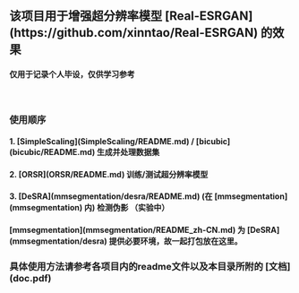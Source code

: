 <h2>该项目用于增强超分辨率模型 [Real-ESRGAN](https://github.com/xinntao/Real-ESRGAN) 的效果</h2>
<h4>仅用于记录个人毕设，仅供学习参考</h4>

<br>
<h3>使用顺序</h3>

<h4>1. [SimpleScaling](SimpleScaling/README.md) / [bicubic](bicubic/README.md) 生成并处理数据集</h4>
<h4>2. [ORSR](ORSR/README.md) 训练/测试超分辨率模型</h4>
<h4>3. [DeSRA](mmsegmentation/desra/README.md) (在 [mmsegmentation](mmsegmentation) 内) 检测伪影 （实验中）</h4>
<h4> [mmsegmentation](mmsegmentation/README_zh-CN.md) 为 [DeSRA](mmsegmentation/desra) 提供必要环境，故一起打包放在这里。</h4>

<h3>具体使用方法请参考各项目内的readme文件以及本目录所附的 [文档](doc.pdf) </h3>
